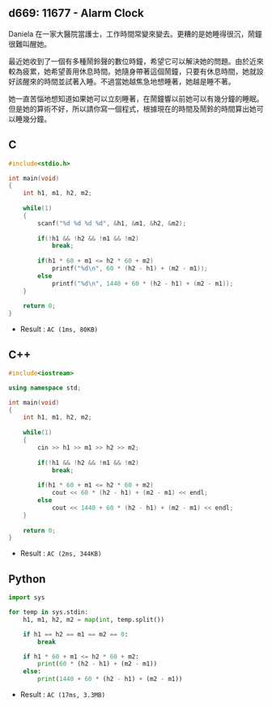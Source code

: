 ## d669: 11677 - Alarm Clock
Daniela 在一家大醫院當護士，工作時間常變來變去。更糟的是她睡得很沉，鬧鐘很難叫醒她。

最近她收到了一個有多種鬧鈴聲的數位時鐘，希望它可以解決她的問題。由於近來較為疲累，她希望善用休息時間。她隨身帶著這個鬧鐘，只要有休息時間，她就設好該醒來的時間並試著入睡。不過當她越焦急地想睡著，她越是睡不著。

她一直苦惱地想知道如果她可以立刻睡著，在鬧鐘響以前她可以有幾分鐘的睡眠。但是她的算術不好，所以請你寫一個程式，根據現在的時間及鬧鈴的時間算出她可以睡幾分鐘。

## C
```C
#include<stdio.h>

int main(void)
{
	int h1, m1, h2, m2;
	
	while(1)
	{
		scanf("%d %d %d %d", &h1, &m1, &h2, &m2);
		
		if(!h1 && !h2 && !m1 && !m2)
			break;
			
		if(h1 * 60 + m1 <= h2 * 60 + m2)
			printf("%d\n", 60 * (h2 - h1) + (m2 - m1));
		else
			printf("%d\n", 1440 + 60 * (h2 - h1) + (m2 - m1));		
	}
	
	return 0;
}
```
 * Result : `AC (1ms, 80KB)`

## C++
```C++
#include<iostream>

using namespace std;

int main(void)
{
	int h1, m1, h2, m2;
	
	while(1)
	{
		cin >> h1 >> m1 >> h2 >> m2;
		
		if(!h1 && !h2 && !m1 && !m2)
			break;
			
		if(h1 * 60 + m1 <= h2 * 60 + m2)
			cout << 60 * (h2 - h1) + (m2 - m1) << endl;
		else
			cout << 1440 + 60 * (h2 - h1) + (m2 - m1) << endl;		
	}
	
	return 0;
}
```
 * Result : `AC (2ms, 344KB)`

## Python
```python
import sys

for temp in sys.stdin:
    h1, m1, h2, m2 = map(int, temp.split())

    if h1 == h2 == m1 == m2 == 0:
        break

    if h1 * 60 + m1 <= h2 * 60 + m2:
        print(60 * (h2 - h1) + (m2 - m1))
    else:
        print(1440 + 60 * (h2 - h1) + (m2 - m1))
```
 * Result : `AC (17ms, 3.3MB)`

